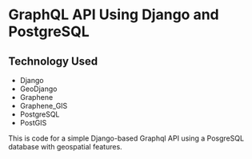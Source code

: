 # GraphQL API Using Django and PostgreSQL
## Technology Used
- Django
- GeoDjango
- Graphene 
- Graphene_GIS
- PostgreSQL
- PostGIS

This is code for a simple Django-based Graphql API using a PosgreSQL database with geospatial features.
